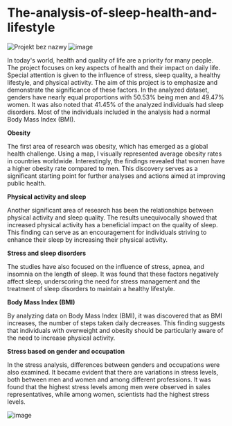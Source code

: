 # The-analysis-of-sleep-health-and-lifestyle
![Projekt bez nazwy](https://github.com/klaudiasolek/The-analysis-of-sleep-health-and-lifestyle/assets/146526586/059ac24f-b0cb-4664-8ea0-fafeca8e0b70)
![image](https://github.com/klaudiasolek/The-analysis-of-sleep-health-and-lifestyle/assets/146526586/8bddf4bb-fa56-4881-9418-27f009e78dfc)

In today's world, health and quality of life are a priority for many people. The project focuses on key aspects of health and their impact on daily life. Special attention is given to the influence of stress, sleep quality, a healthy lifestyle, and physical activity. The aim of this project is to emphasize and demonstrate the significance of these factors. In the analyzed dataset, genders have nearly equal proportions with 50.53% being men and 49.47% women. It was also noted that 41.45% of the analyzed individuals had sleep disorders. Most of the individuals included in the analysis had a normal Body Mass Index (BMI).

**Obesity**

The first area of research was obesity, which has emerged as a global health challenge. Using a map, I visually represented average obesity rates in countries worldwide. Interestingly, the findings revealed that women have a higher obesity rate compared to men. This discovery serves as a significant starting point for further analyses and actions aimed at improving public health.

**Physical activity and sleep**

Another significant area of research has been the relationships between physical activity and sleep quality. The results unequivocally showed that increased physical activity has a beneficial impact on the quality of sleep. This finding can serve as an encouragement for individuals striving to enhance their sleep by increasing their physical activity.

**Stress and sleep disorders**

The studies have also focused on the influence of stress, apnea, and insomnia on the length of sleep. It was found that these factors negatively affect sleep, underscoring the need for stress management and the treatment of sleep disorders to maintain a healthy lifestyle.

**Body Mass Index (BMI)**

By analyzing data on Body Mass Index (BMI), it was discovered that as BMI increases, the number of steps taken daily decreases. This finding suggests that individuals with overweight and obesity should be particularly aware of the need to increase physical activity.

**Stress based on gender and occupation**

In the stress analysis, differences between genders and occupations were also examined. It became evident that there are variations in stress levels, both between men and women and among different professions. It was found that the highest stress levels among men were observed in sales representatives, while among women, scientists had the highest stress levels. 

![image](https://github.com/klaudiasolek/The-analysis-of-sleep-health-and-lifestyle/assets/146526586/a11ac641-4781-480f-8799-b56b79247334)
